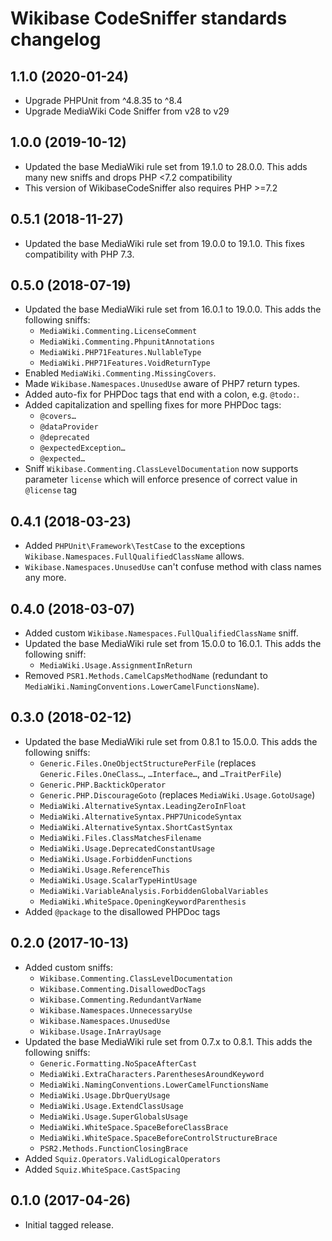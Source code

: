 # Wikibase CodeSniffer standards changelog

## 1.1.0 (2020-01-24)

* Upgrade PHPUnit from ^4.8.35 to ^8.4
* Upgrade MediaWiki Code Sniffer from v28 to v29

## 1.0.0 (2019-10-12)

* Updated the base MediaWiki rule set from 19.1.0 to 28.0.0.
  This adds many new sniffs and drops PHP <7.2 compatibility
* This version of WikibaseCodeSniffer also requires PHP >=7.2

## 0.5.1 (2018-11-27)

* Updated the base MediaWiki rule set from 19.0.0 to 19.1.0.
  This fixes compatibility with PHP 7.3.

## 0.5.0 (2018-07-19)

* Updated the base MediaWiki rule set from 16.0.1 to 19.0.0. This adds the following sniffs:
	* `MediaWiki.Commenting.LicenseComment`
	* `MediaWiki.Commenting.PhpunitAnnotations`
	* `MediaWiki.PHP71Features.NullableType`
	* `MediaWiki.PHP71Features.VoidReturnType`
* Enabled `MediaWiki.Commenting.MissingCovers`.
* Made `Wikibase.Namespaces.UnusedUse` aware of PHP7 return types.
* Added auto-fix for PHPDoc tags that end with a colon, e.g. `@todo:`.
* Added capitalization and spelling fixes for more PHPDoc tags:
	* `@covers…`
	* `@dataProvider`
	* `@deprecated`
	* `@expectedException…`
	* `@expected…`
* Sniff `Wikibase.Commenting.ClassLevelDocumentation` now supports parameter `license` which will enforce presence of correct value in `@license` tag

## 0.4.1 (2018-03-23)

* Added `PHPUnit\Framework\TestCase` to the exceptions `Wikibase.Namespaces.FullQualifiedClassName`
  allows.
* `Wikibase.Namespaces.UnusedUse` can't confuse method with class names any more.

## 0.4.0 (2018-03-07)

* Added custom `Wikibase.Namespaces.FullQualifiedClassName` sniff.
* Updated the base MediaWiki rule set from 15.0.0 to 16.0.1. This adds the following sniff:
	* `MediaWiki.Usage.AssignmentInReturn`
* Removed `PSR1.Methods.CamelCapsMethodName` (redundant to
  `MediaWiki.NamingConventions.LowerCamelFunctionsName`).

## 0.3.0 (2018-02-12)

* Updated the base MediaWiki rule set from 0.8.1 to 15.0.0. This adds the following sniffs:
	* `Generic.Files.OneObjectStructurePerFile` (replaces `Generic.Files.OneClass…`, `…Interface…`,
	  and `…TraitPerFile`)
	* `Generic.PHP.BacktickOperator`
	* `Generic.PHP.DiscourageGoto` (replaces `MediaWiki.Usage.GotoUsage`)
	* `MediaWiki.AlternativeSyntax.LeadingZeroInFloat`
	* `MediaWiki.AlternativeSyntax.PHP7UnicodeSyntax`
	* `MediaWiki.AlternativeSyntax.ShortCastSyntax`
	* `MediaWiki.Files.ClassMatchesFilename`
	* `MediaWiki.Usage.DeprecatedConstantUsage`
	* `MediaWiki.Usage.ForbiddenFunctions`
	* `MediaWiki.Usage.ReferenceThis`
	* `MediaWiki.Usage.ScalarTypeHintUsage`
	* `MediaWiki.VariableAnalysis.ForbiddenGlobalVariables`
	* `MediaWiki.WhiteSpace.OpeningKeywordParenthesis`
* Added `@package` to the disallowed PHPDoc tags

## 0.2.0 (2017-10-13)

* Added custom sniffs:
	* `Wikibase.Commenting.ClassLevelDocumentation`
	* `Wikibase.Commenting.DisallowedDocTags`
	* `Wikibase.Commenting.RedundantVarName`
	* `Wikibase.Namespaces.UnnecessaryUse`
	* `Wikibase.Namespaces.UnusedUse`
	* `Wikibase.Usage.InArrayUsage`
* Updated the base MediaWiki rule set from 0.7.x to 0.8.1. This adds the following sniffs:
	* `Generic.Formatting.NoSpaceAfterCast`
	* `MediaWiki.ExtraCharacters.ParenthesesAroundKeyword`
	* `MediaWiki.NamingConventions.LowerCamelFunctionsName`
	* `MediaWiki.Usage.DbrQueryUsage`
	* `MediaWiki.Usage.ExtendClassUsage`
	* `MediaWiki.Usage.SuperGlobalsUsage`
	* `MediaWiki.WhiteSpace.SpaceBeforeClassBrace`
	* `MediaWiki.WhiteSpace.SpaceBeforeControlStructureBrace`
	* `PSR2.Methods.FunctionClosingBrace`
* Added `Squiz.Operators.ValidLogicalOperators`
* Added `Squiz.WhiteSpace.CastSpacing`

## 0.1.0 (2017-04-26)

* Initial tagged release.
